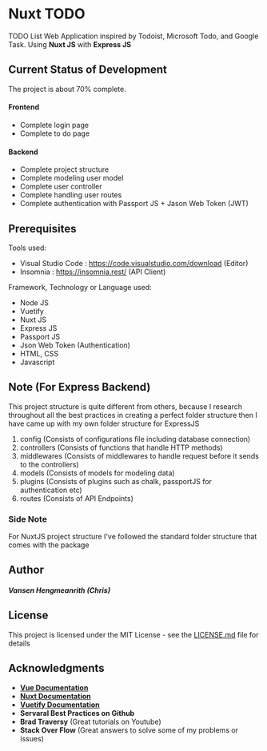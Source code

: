 # Nuxt TODO

TODO List Web Application inspired by Todoist, Microsoft Todo, and Google Task.
Using **Nuxt JS** with **Express JS**

## Current Status of Development

The project is about 70% complete.

#### Frontend
* Complete login page
* Complete to do page

#### Backend
* Complete project structure
* Complete modeling user model
* Complete user controller
* Complete handling user routes
* Complete authentication with Passport JS + Jason Web Token (JWT)

## Prerequisites

Tools used:
* Visual Studio Code : https://code.visualstudio.com/download (Editor)
* Insomnia : https://insomnia.rest/ (API Client)

Framework, Technology or Language used:
* Node JS
* Vuetify
* Nuxt JS
* Express JS
* Passport JS
* Json Web Token (Authentication)
* HTML, CSS
* Javascript

## Note (For Express Backend)
This project structure is quite different from others, because I research throughout all the best practices in creating a perfect folder structure then I have came up with my own folder structure for ExpressJS

1. config (Consists of configurations file including database connection)
2. controllers (Consists of functions that handle HTTP methods)
3. middlewares (Consists of middlewares to handle request before it sends to the controllers)
4. models (Consists of models for modeling data)
5. plugins (Consists of plugins such as chalk, passportJS for authentication etc)
6. routes (Consists of API Endpoints)

### Side Note
For NuxtJS project structure I've followed the standard folder structure that comes with the package

## Author

#### *Vansen Hengmeanrith (Chris)*

## License

This project is licensed under the MIT License - see the [LICENSE.md](LICENSE.md) file for details

## Acknowledgments

* [**Vue Documentation**](https://vuejs.org/v2/guide/)
* [**Nuxt Documentation**](https://nuxtjs.org/guide)
* [**Vuetify Documentation**](https://vuetifyjs.com/en/getting-started/quick-start)
* **Servaral Best Practices on Github**
* **Brad Traversy** (Great tutorials on Youtube)
* **Stack Over Flow** (Great answers to solve some of my problems or issues)

